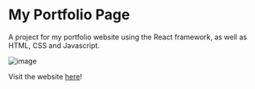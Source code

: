 # My Portfolio Page

A project for my portfolio website using the React framework, as well as HTML, CSS and Javascript. 

![image](https://user-images.githubusercontent.com/73944909/176410551-992f6fd2-2c11-4a04-8ceb-b0b4bc4d3f5c.png)

Visit the website [here](https://mariatraga.github.io/)!
